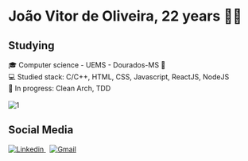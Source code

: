 

<!--
**joaovitorJS/joaovitorJS** is a ✨ _special_ ✨ repository because its `README.md` (this file) appears on your GitHub profile.

Here are some ideas to get you started:

- 🔭 I’m currently working on ...
- 🌱 I’m currently learning ...
- 👯 I’m looking to collaborate on ...
- 🤔 I’m looking for help with ...
- 💬 Ask me about ...
- 📫 How to reach me: ...
- 😄 Pronouns: ...
- ⚡ Fun fact: ...
-->

# João Vitor de Oliveira, 22 years 👨🏻

## Studying
 🎓 Computer science - UEMS - Dourados-MS :round_pushpin: <br>
 💻 Studied stack: C/C++, HTML, CSS, Javascript, ReactJS, NodeJS <br>
 🎯 In progress: Clean Arch, TDD <br>
 <br>
![1](https://github-readme-stats.vercel.app/api/top-langs/?username=joaovitorJS&theme=dracula)

## Social Media
<a href="https://www.linkedin.com/in/jo%C3%A3o-vitor-oliveira-85a886174/" target="_blank">
 <img src="https://img.shields.io/badge/linkedin%20-%230077B5.svg?&style=for-the-badge&logo=linkedin&logoColor=white" alt="Linkedin"/>
</a>
&nbsp;
<a href="mailto:rgm38342@comp.uems.br">
 <img src="https://img.shields.io/badge/Gmail-D14836?style=for-the-badge&logo=gmail&logoColor=white" alt="Gmail"/>
</a>


